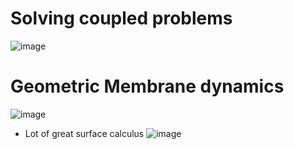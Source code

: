# Solving coupled problems

![image](https://user-images.githubusercontent.com/43385748/205257472-c573cc42-ab1f-4e49-8a1d-4a1f8432ca6d.png)



# Geometric Membrane dynamics 

![image](https://user-images.githubusercontent.com/43385748/205323046-4d4ef8bb-d119-4c85-aeb7-10e636df7b51.png)


- Lot of great surface calculus 
![image](https://user-images.githubusercontent.com/43385748/205323186-14b03fdb-370c-41fe-9112-04cd4490cbd4.png)
